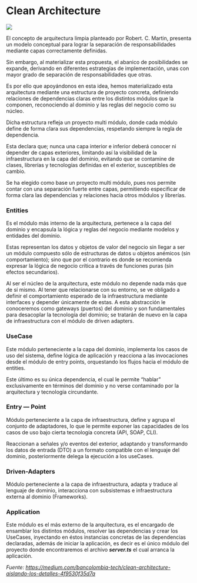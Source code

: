# Clean Architecture

![](https://miro.medium.com/max/4800/1*D1EvAeK74Gry46JMZM4oOQ.png)

El concepto de arquitectura limpia planteado por Robert. C. Martin, presenta un modelo conceptual para lograr la separación de responsabilidades mediante capas correctamente definidas. 

Sin embargo, al materializar esta propuesta, el abanico de posibilidades se expande, derivando en diferentes estrategias de implementación, unas con mayor grado de separación de responsabilidades que otras.

Es por ello que apoyándonos en esta idea, hemos materializado esta arquitectura mediante una estructura de proyecto concreta, definiendo relaciones de dependencias claras entre los distintos módulos que la componen, reconociendo al dominio y las reglas del negocio como su núcleo.

Dicha estructura refleja un proyecto multi módulo, donde cada módulo define de forma clara sus dependencias, respetando siempre la regla de dependencia. 

Esta declara que; nunca una capa interior e inferior deberá conocer ni depender de capas exteriores, limitando así la visibilidad de la infraestructura en la capa del dominio, evitando que se contamine de clases, librerías y tecnologías definidas en el exterior, susceptibles de cambio.

Se ha elegido como base un proyecto multi módulo, pues nos permite contar con una separación fuerte entre capas, permitiendo especificar de forma clara las dependencias y relaciones hacia otros módulos y librerías.

### Entities

Es el módulo más interno de la arquitectura, pertenece a la capa del dominio y encapsula la lógica y reglas del negocio mediante modelos y entidades del dominio.

Estas representan los datos y objetos de valor del negocio sin llegar a ser un módulo compuesto sólo de estructuras de datos u objetos anémicos (sin comportamiento); sino que por el contrario es donde se recomienda expresar la lógica de negocio crítica a través de funciones puras (sin efectos secundarios).

Al ser el núcleo de la arquitectura, este módulo no depende nada más que de sí mismo. Al tener que relacionarse con su entorno, se ve obligado a definir el comportamiento esperado de la infraestructura mediante interfaces y depender únicamente de estas. A esta abstracción le conoceremos como gateways (puertos) del dominio y son fundamentales para desacoplar la tecnología del dominio; se tratarán de nuevo en la capa de infraestructura con el módulo de driven adapters.

### UseCase

Este módulo perteneciente a la capa del dominio, implementa los casos de uso del sistema, define lógica de aplicación y reacciona a las invocaciones desde el módulo de entry points, orquestando los flujos hacia el módulo de entities. 

Este último es su única dependencia, el cual le permite “hablar” exclusivamente en términos del dominio y no verse contaminado por la arquitectura y tecnología circundante.

### Entry — Point

Módulo perteneciente a la capa de infraestructura, define y agrupa el conjunto de adaptadores, lo que le permite exponer las capacidades de los casos de uso bajo cierta tecnología concreta (API, SOAP, CLI).

Reaccionan a señales y/o eventos del exterior, adaptando y transformando los datos de entrada (DTO) a un formato compatible con el lenguaje del dominio, posteriormente delega la ejecución a los useCases.

### Driven-Adapters

Módulo perteneciente a la capa de infraestructura, adapta y traduce al lenguaje de dominio, interacciona con subsistemas e infraestructura externa al dominio (Frameworks). 

### Application

Este módulo es el más externo de la arquitectura, es el encargado de ensamblar los distintos módulos, resolver las dependencias y crear los UseCases, inyectando en éstos instancias concretas de las dependencias declaradas, además de iniciar la aplicación, es decir es el único módulo del proyecto donde encontraremos el archivo ***server.ts*** el cual arranca la aplicación.

*Fuente:* *https://medium.com/bancolombia-tech/clean-architecture-aislando-los-detalles-4f9530f35d7a*
